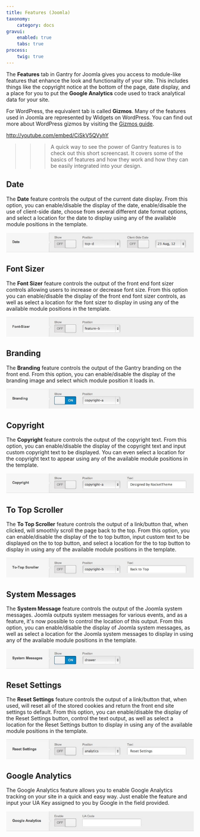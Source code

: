 ```yaml
---
title: Features (Joomla)
taxonomy:
    category: docs
gravui:
    enabled: true
    tabs: true
process:
    twig: true
---
```


The **Features** tab in Gantry for Joomla gives you access to module-like features that enhance the look and functionality of your site. This includes things like the copyright notice at the bottom of the page, date display, and a place for you to put the **Google Analytics** code used to track analytical data for your site.

For WordPress, the equivalent tab is called **Gizmos**. Many of the features used in Joomla are represented by Widgets on WordPress. You can find out more about WordPress gizmos by visiting the [Gizmos guide](../gizmos).

http://youtube.com/embed/CiSkV5QVyhY
 
>>> A quick way to see the power of Gantry features is to check out this short screencast. It covers some of the basics of features and how they work and how they can be easily integrated into your design.

Date
----

The **Date** feature controls the output of the current date display. From this option, you can enable/disable the display of the date, enable/disable the use of client-side date, choose from several different date format options, and select a location for the date to display using any of the available module positions in the template.

![](features-date.jpg)


Font Sizer
----------
The **Font Sizer** feature controls the output of the front end font sizer controls allowing users to increase or decrease font size. From this option you can enable/disable the display of the front end font sizer controls, as well as select a location for the font sizer to display in using any of the available module positions in the template.

![](features-font-sizer.jpg)


Branding
--------
The **Branding** feature controls the output of the Gantry branding on the front end. From this option, you can enable/disable the display of the branding image and select which module position it loads in.

![](features-branding.jpg)


Copyright
---------
The **Copyright** feature controls the output of the copyright text. From this option, you can enable/disable the display of the copyright text and input custom copyright text to be displayed. You can even select a location for the copyright text to appear using any of the available module positions in the template.

![](features-copyright.jpg)


To Top Scroller
---------------
The **To Top Scroller** feature controls the output of a link/button that, when clicked, will smoothly scroll the page back to the top. From this option, you can enable/disable the display of the to top button, input custom text to be displayed on the to top button, and select a location for the to top button to display in using any of the available module positions in the template.

![](features-totopscroller.jpg)


System Messages
---------------
The **System Message** feature controls the output of the Joomla system messages. Joomla outputs system messages for various events, and as a feature, it's now possible to control the location of this output. From this option, you can enable/disable the display of Joomla system messages, as well as select a location for the Joomla system messages to display in using any of the available module positions in the template.

![](features-system-messages.jpg)


Reset Settings
--------------
The **Reset Settings** feature controls the output of a link/button that, when used, will reset all of the stored cookies and return the front end site settings to default. From this option, you can enable/disable the display of the Reset Settings button, control the text output, as well as select a location for the Reset Settings button to display in using any of the available module positions in the template.

![](features-reset-settings.jpg)


Google Analytics
--------------
The Google Analytics feature allows you to enable Google Analytics tracking on your site in a quick and easy way. Just enable the feature and input your UA Key assigned to you by Google in the field provided.

![](features-google-analytics.jpg)

